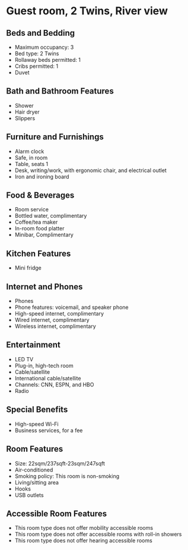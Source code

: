 # Guest room, 2 Twins, River view

## Beds and Bedding

- Maximum occupancy: 3
- Bed type: 2 Twins
- Rollaway beds permitted: 1
- Cribs permitted: 1
- Duvet

## Bath and Bathroom Features

- Shower
- Hair dryer
- Slippers

## Furniture and Furnishings

- Alarm clock
- Safe, in room
- Table, seats 1
- Desk, writing/work, with ergonomic chair, and electrical outlet
- Iron and ironing board

## Food & Beverages

- Room service
- Bottled water, complimentary
- Coffee/tea maker
- In-room food platter
- Minibar, Complimentary

## Kitchen Features

- Mini fridge

## Internet and Phones

- Phones
- Phone features: voicemail, and speaker phone
- High-speed internet, complimentary
- Wired internet, complimentary
- Wireless internet, complimentary

## Entertainment

- LED TV
- Plug-in, high-tech room
- Cable/satellite
- International cable/satellite
- Channels: CNN, ESPN, and HBO
- Radio

## Special Benefits

- High-speed Wi-Fi
- Business services, for a fee

## Room Features

- Size: 22sqm/237sqft-23sqm/247sqft
- Air-conditioned
- Smoking policy: This room is non-smoking
- Living/sitting area
- Hooks
- USB outlets

## Accessible Room Features

- This room type does not offer mobility accessible rooms
- This room type does not offer accessible rooms with roll-in showers
- This room type does not offer hearing accessible rooms
